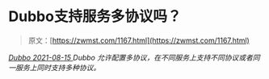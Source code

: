 <!--yml
category: 未分类
date: 0001-01-01 00:00:00
--->

# Dubbo支持服务多协议吗？

> 原文：[https://zwmst.com/1167.html](https://zwmst.com/1167.html)

   [ *Dubbo* ](https://zwmst.com/dubbo)*[ <time datetime="2021-08-15T10:39:10+08:00"> 2021-08-15 </time> ](https://zwmst.com/1167.html)  Dubbo 允许配置多协议，在不同服务上支持不同协议或者同一服务上同时支持多种协议。*